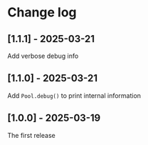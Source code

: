 # Change log

## [1.1.1] - 2025-03-21

Add verbose debug info

## [1.1.0] - 2025-03-21

Add `Pool.debug()` to print internal information

## [1.0.0] - 2025-03-19

The first release
